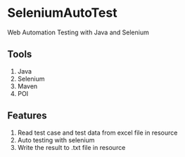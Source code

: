 # SeleniumAutoTest
Web Automation Testing with Java and Selenium

## Tools
1. Java
2. Selenium
3. Maven
4. POI

## Features
1. Read test case and test data from excel file in resource
2. Auto testing with selenium
3. Write the result to .txt file in resource
